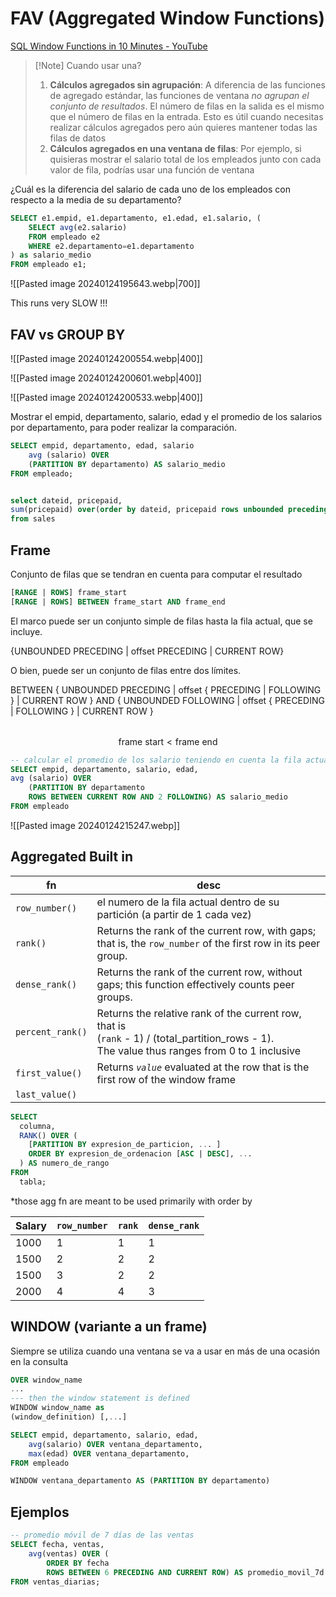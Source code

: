 # FAV (Aggregated Window Functions)

[SQL Window Functions in 10 Minutes - YouTube](https://www.youtube.com/watch?v=y1KCM8vbYe4)


> [!Note] Cuando usar una?
> 1. **Cálculos agregados sin agrupación**: 
> A diferencia de las funciones de agregado estándar, las funciones de ventana *no agrupan el conjunto de resultados*. 
> El número de filas en la salida es el mismo que el número de filas en la entrada. Esto es útil cuando necesitas realizar cálculos agregados pero aún quieres mantener todas las filas de datos
> 2. **Cálculos agregados en una ventana de filas**: 
> Por ejemplo, si quisieras mostrar el salario total de los empleados junto con cada valor de fila, podrías usar una función de ventana


¿Cuál es la diferencia del salario de cada uno de los empleados con respecto a la media de su departamento?

```sql
SELECT e1.empid, e1.departamento, e1.edad, e1.salario, (
	SELECT avg(e2.salario) 
	FROM empleado e2 
	WHERE e2.departamento=e1.departamento 
) as salario_medio 
FROM empleado e1;
```

![[Pasted image 20240124195643.webp|700]]

This runs very SLOW !!!

## FAV vs GROUP BY

![[Pasted image 20240124200554.webp|400]]


![[Pasted image 20240124200601.webp|400]]



![[Pasted image 20240124200533.webp|400]]


Mostrar el empid, departamento, salario, edad y el promedio de los salarios por departamento, para poder realizar la comparación.

```sql
SELECT empid, departamento, edad, salario 
	avg (salario) OVER
	(PARTITION BY departamento) AS salario_medio
FROM empleado;


select dateid, pricepaid,
sum(pricepaid) over(order by dateid, pricepaid rows unbounded preceding) as sumpaid
from sales
```

## Frame

Conjunto de filas que se tendran en cuenta para computar el resultado

```sql
[RANGE | ROWS] frame_start
[RANGE | ROWS] BETWEEN frame_start AND frame_end
```

El marco puede ser un conjunto simple de filas hasta la fila actual, que se incluye.

{UNBOUNDED PRECEDING | offset PRECEDING | CURRENT ROW}

O bien, puede ser un conjunto de filas entre dos límites.

BETWEEN
{ UNBOUNDED PRECEDING | offset { PRECEDING | FOLLOWING } | CURRENT ROW }
AND
{ UNBOUNDED FOLLOWING | offset { PRECEDING | FOLLOWING } | CURRENT ROW }

|  |
| ---- |
$$\text{frame start} < \text{frame end}$$


```sql
-- calcular el promedio de los salario teniendo en cuenta la fila actual mas los salarios de las 2 filas siguientesS
SELECT empid, departamento, salario, edad, 
avg (salario) OVER 
	(PARTITION BY departamento 
	ROWS BETWEEN CURRENT ROW AND 2 FOLLOWING) AS salario_medio 
FROM empleado
```

![[Pasted image 20240124215247.webp]]


## Aggregated Built in 

| fn               | desc                                                                                                                                                 |
| ---------------- | ---------------------------------------------------------------------------------------------------------------------------------------------------- |
| `row_number()`   | el numero de la fila actual dentro de su partición (a partir de 1 cada vez)                                                                          |
| `rank()`         | Returns the rank of the current row, with gaps; that is, the `row_number` of the first row in its peer group.                                        |
| `dense_rank()`   | Returns the rank of the current row, without gaps; this function effectively counts peer groups.                                                     |
| `percent_rank()` | Returns the relative rank of the current row, that is <br>(`rank` - 1) / (total_partition_rows - 1). <br>The value thus ranges from 0 to 1 inclusive |
| `first_value()`  | Returns _`value`_ evaluated at the row that is the first row of the window frame                                                                     |
| `last_value()`   |                                                                                                                                                      |

```sql
SELECT
  columna,
  RANK() OVER (
    [PARTITION BY expresion_de_particion, ... ]
    ORDER BY expresion_de_ordenacion [ASC | DESC], ...
  ) AS numero_de_rango
FROM
  tabla;
```

*those agg fn are meant to be used primarily with order by


| Salary | `row_number` | `rank` | `dense_rank` |
| ------ | ------------ | ------ | ------------ |
| 1000   | 1            | 1      | 1            |
| 1500   | 2            | 2      | 2            |
| 1500   | 3            | 2      | 2            |
| 2000   | 4            | 4      | 3            |

## WINDOW (variante a un frame)

Siempre se utiliza cuando una ventana se va a usar en más de una ocasión en la consulta

```sql
OVER window_name
...
--- then the window statement is defined
WINDOW window_name as
(window_definition) [,...]
```



```sql
SELECT empid, departamento, salario, edad,
	avg(salario) OVER ventana_departamento,
	max(edad) OVER ventana_departamento,
FROM empleado

WINDOW ventana_departamento AS (PARTITION BY departamento)
```


## Ejemplos 

```sql
-- promedio móvil de 7 días de las ventas
SELECT fecha, ventas, 
	avg(ventas) OVER (
		ORDER BY fecha 
		ROWS BETWEEN 6 PRECEDING AND CURRENT ROW) AS promedio_movil_7d
FROM ventas_diarias;
```
